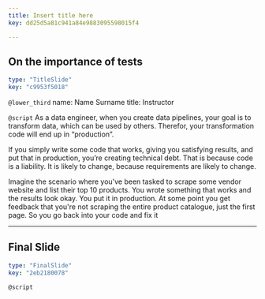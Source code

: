 ```yaml
---
title: Insert title here
key: dd25d5a81c941a84e9883095598015f4

---
```

## On the importance of tests

```yaml
type: "TitleSlide"
key: "c9953f5018"
```

`@lower_third`
name: Name Surname
title: Instructor


`@script`
As a data engineer, when you create data pipelines, your goal is to transform data, which can be used by others. Therefor, your transformation code will end up in “production”. 

If you simply write some code that works, giving you satisfying results, and put that in production, you’re creating technical debt.
That is because code is a liability. It is likely to change, because requirements are likely to change.

Imagine the scenario where you've been tasked to scrape some vendor website and list their top 10 products. You wrote something that works and the results look okay. You put it in production. At some point you get feedback that you're not scraping the entire product catalogue, just the first page. So you go back into your code and fix it


---
## Final Slide

```yaml
type: "FinalSlide"
key: "2eb2180078"
```

`@script`


